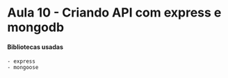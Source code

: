 # Aula 10 - Criando API com express e mongodb

#### Bibliotecas usadas
    - express
    - mongoose



